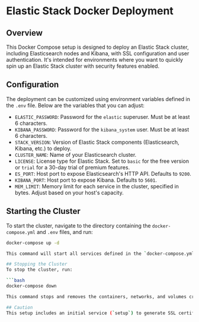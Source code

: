 # Elastic Stack Docker Deployment

## Overview
This Docker Compose setup is designed to deploy an Elastic Stack cluster, including Elasticsearch nodes and Kibana, with SSL configuration and user authentication. It's intended for environments where you want to quickly spin up an Elastic Stack cluster with security features enabled.

## Configuration
The deployment can be customized using environment variables defined in the `.env` file. Below are the variables that you can adjust:

- `ELASTIC_PASSWORD`: Password for the `elastic` superuser. Must be at least 6 characters.
- `KIBANA_PASSWORD`: Password for the `kibana_system` user. Must be at least 6 characters.
- `STACK_VERSION`: Version of Elastic Stack components (Elasticsearch, Kibana, etc.) to deploy.
- `CLUSTER_NAME`: Name of your Elasticsearch cluster.
- `LICENSE`: License type for Elastic Stack. Set to `basic` for the free version or `trial` for a 30-day trial of premium features.
- `ES_PORT`: Host port to expose Elasticsearch's HTTP API. Defaults to `9200`.
- `KIBANA_PORT`: Host port to expose Kibana. Defaults to `5601`.
- `MEM_LIMIT`: Memory limit for each service in the cluster, specified in bytes. Adjust based on your host's capacity.

## Starting the Cluster
To start the cluster, navigate to the directory containing the `docker-compose.yml` and `.env` files, and run:

```bash
docker-compose up -d

This command will start all services defined in the `docker-compose.yml` file in detached mode.

## Stopping the Cluster
To stop the cluster, run:

```bash
docker-compose down

This command stops and removes the containers, networks, and volumes created by `docker-compose up`.

## Caution
This setup includes an initial service (`setup`) to generate SSL certificates and set user passwords. Ensure the `.env` file is properly configured before starting the services. Also, be aware that using `docker-compose down` will remove the containers and their data. For persistent data storage, ensure your data volumes are configured correctly.
